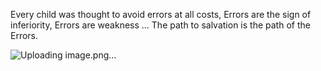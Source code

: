 Every child was thought to avoid errors at all costs, Errors are the sign of inferiority, Errors are weakness ... 
The path to salvation is the path of the Errors.

![Uploading image.png…]()
